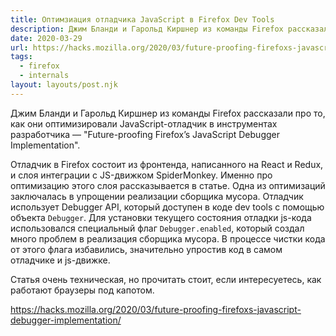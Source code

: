 ```yaml
---
title: Оптимзиация отладчика JavaScript в Firefox Dev Tools
description: Джим Бланди и Гарольд Киршнер из команды Firefox рассказали про то, как они оптимизировали JavaScript-отладчик в инструментах разработчика
date: 2020-03-29
url: https://hacks.mozilla.org/2020/03/future-proofing-firefoxs-javascript-debugger-implementation/
tags:
  - firefox
  - internals
layout: layouts/post.njk
---
```

Джим Бланди и Гарольд Киршнер из команды Firefox рассказали про то, как они оптимизировали JavaScript-отладчик в инструментах разработчика — "Future-proofing Firefox’s JavaScript Debugger Implementation".

Отладчик в Firefox состоит из фронтенда, написанного на React и Redux, и слоя интеграции с JS-движком SpiderMonkey. Именно про оптимизацию этого слоя рассказывается в статье. Одна из оптимизаций заключалась в упрощении реализации сборщика мусора. Отладчик использует Debugger API, который доступен в коде dev tools с помощью объекта `Debugger`. Для установки текущего состояния отладки js-кода использовался специальный флаг `Debugger.enabled`, который создал много проблем в реализация сборщика мусора. В процессе чистки кода от этого флага избавились, значительно упростив код в самом отладчике и js-движке.

Статья очень техническая, но прочитать стоит, если интересуетесь, как работают браузеры под капотом.

https://hacks.mozilla.org/2020/03/future-proofing-firefoxs-javascript-debugger-implementation/
